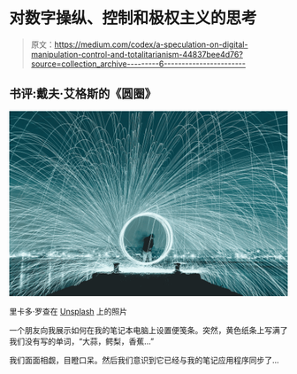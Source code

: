 # 对数字操纵、控制和极权主义的思考

> 原文：<https://medium.com/codex/a-speculation-on-digital-manipulation-control-and-totalitarianism-44837bee4d76?source=collection_archive---------6----------------------->

## 书评:戴夫·艾格斯的《圆圈》

![](img/e8d853c8a62746ef4a489b6325dc9292.png)

里卡多·罗查在 [Unsplash](https://unsplash.com/s/photos/circle?utm_source=unsplash&utm_medium=referral&utm_content=creditCopyText) 上的照片

一个朋友向我展示如何在我的笔记本电脑上设置便笺条。突然，黄色纸条上写满了我们没有写的单词，“大蒜，鳄梨，香蕉…”

我们面面相觑，目瞪口呆。然后我们意识到它已经与我的笔记应用程序同步了…